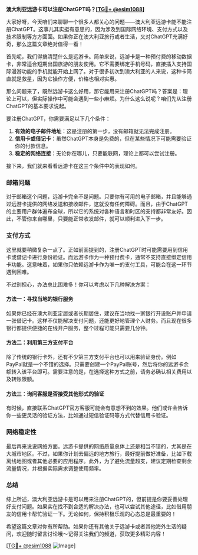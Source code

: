 **澳大利亚远游卡可以注册ChatGPT吗？[[TG💪+ @esim1088](https://t.me/s/esim1088)]**

大家好呀，今天咱们来聊聊一个很多人都关心的问题——澳大利亚远游卡能不能注册ChatGPT。这事儿其实挺有意思的，因为涉及到国际网络环境、支付方式以及技术限制等方方面面。如果你正在澳大利亚旅行或者生活，又对ChatGPT充满好奇，那么这篇文章绝对值得一看！

首先呢，我们得搞清楚什么是远游卡。简单来说，远游卡是一种预付费的移动数据卡，非常适合短期出国旅游的朋友使用。它不需要绑定手机号码，直接插入支持国际漫游功能的手机就能开始上网了。对于很多初次到澳大利亚的人来说，这种卡简直就是救星，因为它操作方便，价格也相对实惠。

那么问题来了，既然远游卡这么好用，那它能用来注册ChatGPT吗？答案是：理论上可以，但实际操作中可能会遇到一些小麻烦。为什么这么说呢？咱们先从注册ChatGPT的基本要求说起。

要注册ChatGPT，你需要满足以下几个条件：
1. **有效的电子邮件地址**：这是注册的第一步，没有邮箱就无法完成注册。
2. **信用卡或借记卡**：虽然ChatGPT本身是免费的，但在某些情况下可能需要验证你的付款信息。
3. **稳定的网络连接**：无论你在哪儿，只要能联网，理论上都可以尝试注册。

接下来，我们就来看看远游卡在这三个条件中的表现如何。

### 邮箱问题

对于邮箱这个问题，远游卡完全不是问题。只要你有可用的电子邮箱，并且能够通过远游卡提供的网络发送和接收邮件，这就没有任何障碍。而且，由于ChatGPT的主要用户群体遍布全球，所以它的系统对各种语言和时区的支持都非常友好。因此，不管你来自哪里，只要能正常收发邮件，就可以顺利进入下一步。

### 支付方式

这里就要稍微复杂一点了。正如前面提到的，注册ChatGPT时可能需要用到信用卡或借记卡进行身份验证。而远游卡作为一种预付费卡，通常不支持直接绑定信用卡功能。这意味着，如果你只依赖远游卡作为唯一的支付工具，可能会在这一环节遇到困难。

不过别担心，办法总比困难多！你可以考虑以下几种解决方案：

#### 方法一：寻找当地的银行服务
如果你已经在澳大利亚定居或者长期居住，建议在当地找一家银行开设账户并申请一张借记卡。这样不仅能解决支付问题，还能更好地管理个人财务。而且现在很多银行都提供便捷的在线开户服务，整个过程可能只需要几分钟。

#### 方法二：利用第三方支付平台
除了传统的银行卡外，还有不少第三方支付平台也可以用来验证身份。例如PayPal就是一个不错的选择。只需要创建一个PayPal账号，然后将你的远游卡余额转入该平台即可。需要注意的是，在选择这种方式之前，请务必确认相关费用以及转账限额。

#### 方法三：询问客服是否接受其他形式的验证
有时候，直接联系ChatGPT官方客服可能会有意想不到的效果。他们或许会告诉你一些更灵活的验证方法，比如通过短信验证码等方式代替信用卡验证。

### 网络稳定性

最后再来说说网络方面。远游卡提供的网络质量总体上还是相当不错的，尤其是在大城市地区。不过，如果你计划去偏远的地方旅行，最好提前做好准备，比如下载离线地图或者其他必要的应用程序。此外，为了避免流量超支，建议定期检查剩余流量情况，并根据实际需求调整使用频率。

### 总结

综上所述，澳大利亚远游卡是可以用来注册ChatGPT的，但前提是你要妥善处理好支付问题。如果实在找不到合适的解决办法，也可以尝试其他途径，比如借用朋友的信用卡帮忙验证一下。无论如何，保持积极乐观的心态总是最重要的！

希望这篇文章对你有所帮助。如果你还有其他关于远游卡或者其他海外生活的疑问，欢迎随时留言讨论哦～记得关注我们的频道，获取更多精彩内容！

[[TG💪+ @esim1088](https://t.me/s/esim1088) ![Image](https://i.postimg.cc/4NQfJmqS/Snipaste-2025-05-13-00-14-12.png)]